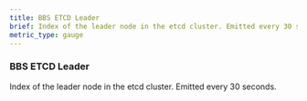 ```yaml
---
title: BBS ETCD Leader
brief: Index of the leader node in the etcd cluster. Emitted every 30 seconds.
metric_type: gauge
---
```


### BBS ETCD Leader

Index of the leader node in the etcd cluster. Emitted every 30 seconds.